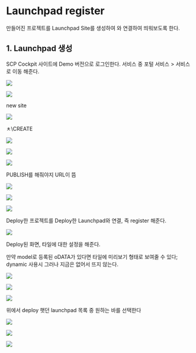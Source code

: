 # Launchpad register

만들어진 프로젝트를 Launchpad  Site를 생성하여 와 연결하여 띄워보도록 한다. 



## 1. Launchpad 생성 

 SCP Cockpit 사이트에 Demo 버전으로 로그인한다. 서비스 중 포털 서비스 &gt; 서비스로 이동 해준다. 

![](.gitbook/assets/image%20%28640%29.png)

![](.gitbook/assets/image%20%28619%29.png)

new site

![](.gitbook/assets/image%20%28585%29.png)

ㅊ\CREATE

![](.gitbook/assets/image%20%28636%29.png)

![](.gitbook/assets/image%20%28576%29.png)

![](.gitbook/assets/image%20%28574%29.png)

 PUBLISH를 해줘야지 URL이 뜸

![](.gitbook/assets/image%20%28591%29.png)

![](.gitbook/assets/image%20%28612%29.png)

![](.gitbook/assets/image%20%28564%29.png)



Deploy한 프로젝트를 Deploy한 Launchpad와 연결, 즉 register 해준다. 

![](.gitbook/assets/image%20%28634%29.png)

 Deploy된 화면, 타일에 대한 설정을 해준다. 

만약 model로 등록된 oDATA가 있다면 타일에 미리보기 형태로 보여줄 수 있다; dynamic 사용시 그러나 지금은 없어서 뜨지 않는다. 

![](.gitbook/assets/image%20%28601%29.png)

![](.gitbook/assets/image%20%28566%29.png)

![](.gitbook/assets/image%20%28633%29.png)

위에서 deploy 햇던 launchpad 목록 중 원하는 바를 선택한다 



![](.gitbook/assets/image%20%28629%29.png)

![](.gitbook/assets/image%20%28604%29.png)

![](.gitbook/assets/image%20%28582%29.png)

